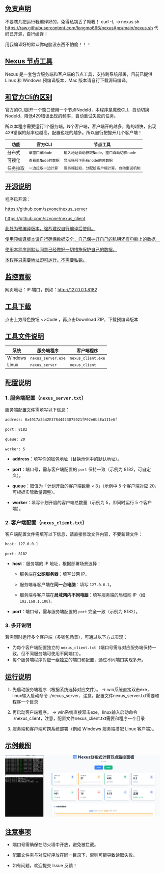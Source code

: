 
## <u>免责声明</u>

不要瞎几把运行我编译好的，免得私钥丢了赖我！
curl -L -o nexus.sh https://raw.githubusercontent.com/longmo666/nexusApp/main/nexus.sh
代码已开源，自行编译！

用我编译好的默认你电脑没东西不怕偷！！！


## <u>Nexus 节点工具</u>

Nexus 是一套包含服务端和客户端的节点工具，支持跨系统部署，目前已提供 Linux 和 Windows 预编译版本，Mac 版本请自行下载源码编译。

## <u>和官方Cli的区别</u>

官方的CLI是开一个窗口使用一个节点NodeId，本程序是魔改CLI，自动切换NodeId，降低429错误出现的频率，自动重试失败的任务。

所以本程序需要运行1个服务端，N个客户端，客户端开的越多，跑的越快，出现429错误的频率也越高，配置也吃的越多。所以自行把握开几个客户端！

| 功能&#xA;      | 官方CLI&#xA;         | 节点工具&#xA;         |
| ------------ | ------------------ | ------------------ |
| 分布式&#xA; | `单窗口单Node` | `输入地址自动获取Node，窗口自动切换node` |
| 可视化&#xA;   | `查看单Node的数据`     | `显示账号下所有node的总数据`     |
| 任务拉取&#xA;   | `一边拉取一边计算`     | `服务端拉取，分配给客户端计算，自动重试机制`     |

## <u>开源说明</u>

程序已开源：

https://github.com/szvone/nexus_server

https://github.com/szvone/nexus_client

<u>此处为预编译版本，强烈建议自行编译后使用。</u>

<u>使用预编译版本请自行确保数据安全，自己保护好自己的私钥还有电脑上的数据。</u>

<u>使用本程序则默认同意已经做好一切措施保护自己的数据。</u>

<u>本程序只需要地址即可运行，不需要私钥。</u>

## <u>监控面板</u>
网页地址：IP:端口，例如：http://127.0.0.1:8182

## <u>工具下载</u>

点击上方绿色按钮  <>Code ，再点击Download ZIP，下载预编译版本

## <u>工具文件说明</u>



| 系统&#xA;      | 服务端程序&#xA;         | 客户端程序&#xA;         |
| ------------ | ------------------ | ------------------ |
| Windows&#xA; | `nexus_server.exe` | `nexus_client.exe` |
| Linux&#xA;   | `nexus_server`     | `nexus_client`     |

## <u>配置说明</u>



### 1. 服务端配置（`nexus_server.txt`）&#xA;

服务端配置文件需填写以下信息：


```
address: 0x4917a3442E37844423075021fF02e6b4Ea111e6f

port: 8182

queue: 20

worker: 5
```


*   **address**：填写你的钱包地址（替换示例中的默认地址）。


*   **port**：端口号，需与客户端配置的 `port` 保持一致（示例为 8182，可自定义）。


*   **queue**：取值为「计划开启的客户端数量 × 3」（示例中 5 个客户端对应 20，可根据实际数量调整）。


*   **worker**：填写计划开启的客户端总数量（示例为 5，即同时运行 5 个客户端）。



### 2. 客户端配置（`nexus_client.txt`）&#xA;

客户端配置文件需填写以下信息，请直接修改文件内容，不要新建文件：


```
host: 127.0.0.1

port: 8182
```


*   **host**：服务端的 IP 地址，根据部署场景选择：



    *   服务端在**公网服务器**：填写公网 IP。


    *   服务端与客户端在**同一台电脑**：填写 `127.0.0.1`。


    *   服务端与客户端在**局域网内不同电脑**：填写服务端的局域网 IP（如 `192.168.1.100`）。


*   **port**：端口号，需与服务端配置的 `port` 完全一致（示例为 8182）。


### 3. 多开说明&#xA;

若需同时运行多个客户端（多钱包场景），可通过以下方式实现：


*   为每个客户端配置独立的 `nexus_client.txt`（端口号需与对应服务端保持一致，但不同服务端可使用不同端口）。
*   每个服务端程序对应一组独立的端口和配置，通过不同端口实现多开。


## <u>运行说明</u>


1.  先启动服务端程序（根据系统选择对应文件）。
   -> win系统直接双击exe，linux输入启动命令 ./nexus_server，注意，配置文件nexus_server.txt需要和程序一个目录

2.  再启动客户端程序。
   -> win系统直接双击exe，linux输入启动命令 ./nexus_client，注意，配置文件nexus_client.txt需要和程序一个目录

3.  服务端和客户端可跨系统部署（例如 Windows 服务端搭配 Linux 客户端）。


## <u>示例截图</u>



![程序状态截图](status.png)

## <u>注意事项</u>


*   端口号需确保在防火墙中开放，避免被拦截。


*   配置文件需与对应程序放在同一目录下，否则可能导致读取失败。


*   如有问题，欢迎提交 Issue 反馈！
